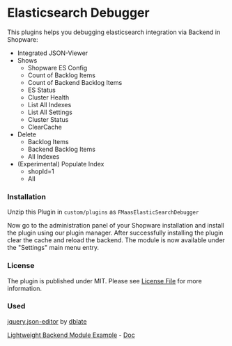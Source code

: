 # Elasticsearch Debugger

This plugins helps you debugging elasticsearch integration via Backend in Shopware:

* Integrated JSON-Viewer
* Shows
  * Shopware ES Config
  * Count of Backlog Items
  * Count of Backend Backlog Items
  * ES Status
  * Cluster Health
  * List All Indexes
  * List All Settings
  * Cluster Status
  * ClearCache
* Delete
  * Backlog Items
  * Backend Backlog Items
  * All Indexes
* (Experimental) Populate Index
  * shopId=1
  * All

### Installation

Unzip this Plugin in ```custom/plugins``` as ```FMaasElasticSearchDebugger```

Now go to the administration panel of your Shopware installation and install the plugin using our plugin manager. After successfully installing the plugin clear the cache and reload the backend. The module is now available under the "Settings" main menu entry.

### License
The plugin is published under MIT. Please see [License File](LICENSE) for more information.

### Used
[jquery.json-editor](https://github.com/dblate/jquery.json-editor) by [dblate](https://github.com/dblate)

[Lightweight Backend Module Example](https://github.com/shopwareLabs/SwagLightweightModule) - [Doc](https://developers.shopware.com/developers-guide/lightweight-backend-modules/)
